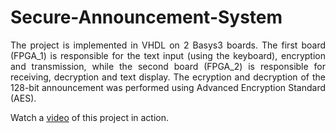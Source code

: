 # Secure-Announcement-System
<p align= "justify">The project is implemented in VHDL on 2 Basys3 boards. The first board (FPGA_1) is responsible for
the text input (using the keyboard), encryption and transmission, while the second board (FPGA_2) is responsible for receiving, decryption and text display.
The ecryption and decryption of the 128-bit announcement was performed using Advanced Encryption
Standard (AES).</p>
Watch a <a href = "https://drive.google.com/file/d/1Mlgey_gwEzzArXEZg0iBOOeMKAJMTPAO/view?usp=sharing">video</a> of this project in action.
